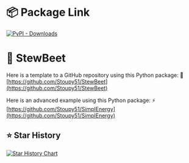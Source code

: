 
# 📦 Package Link
[![PyPI - Downloads](https://img.shields.io/pypi/dm/stewbeet?logo=python&label=PyPI%20downloads)](https://pypi.org/project/stewbeet/)

# 🐍 StewBeet
Here is a template to a GitHub repository using this Python package: 📝
[https://github.com/Stoupy51/StewBeet](https://github.com/Stoupy51/StewBeet)

Here is an advanced example using this Python package: ⚡
[https://github.com/Stoupy51/SimplEnergy](https://github.com/Stoupy51/SimplEnergy)

## ⭐ Star History

<a href="https://star-history.com/#Stoupy51/stewbeet&Date">
 <picture>
   <source media="(prefers-color-scheme: dark)" srcset="https://api.star-history.com/svg?repos=Stoupy51/stewbeet&type=Date&theme=dark" />
   <source media="(prefers-color-scheme: light)" srcset="https://api.star-history.com/svg?repos=Stoupy51/stewbeet&type=Date" />
   <img alt="Star History Chart" src="https://api.star-history.com/svg?repos=Stoupy51/stewbeet&type=Date" />
 </picture>
</a>

